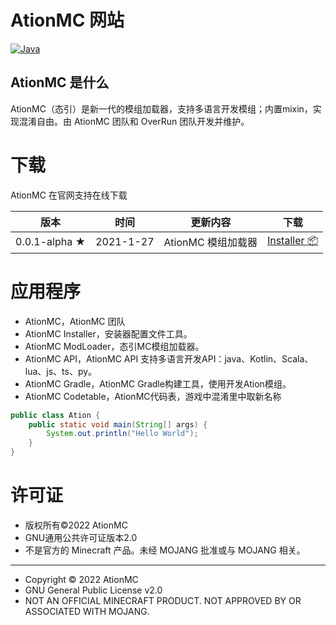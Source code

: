 # AtionMC 网站

[![Java](https://img.shields.io/badge/Java-17-informational)](http://openjdk.java.net/)

## AtionMC 是什么

AtionMC（态引）是新一代的模组加载器，支持多语言开发模组；内置mixin，实现混淆自由。由 AtionMC 团队和 OverRun 团队开发并维护。

# 下载

AtionMC 在官网支持在线下载

| 版本 | 时间 | 更新内容 | 下载 |
|-----|------|---------|--------|
| 0.0.1-alpha ★ | 2021-1-27 | AtionMC 模组加载器 | [Installer :package:](https://ationmc.github.io/jar/AtionInstaller-0.0.1-alpha.jar) |



# 应用程序
* AtionMC，AtionMC 团队
* AtionMC Installer，安装器配置文件工具。
* AtionMC ModLoader，态引MC模组加载器。
* AtionMC API，AtionMC API 支持多语言开发API：java、Kotlin、Scala、lua、js、ts、py。
* AtionMC Gradle，AtionMC Gradle构建工具，使用开发Ation模组。
* AtionMC Codetable，AtionMC代码表，游戏中混淆里中取新名称

```java
public class Ation {
    public static void main(String[] args) {
        System.out.println("Hello World");
    }
}
```


# 许可证
* 版权所有©2022 AtionMC
* GNU通用公共许可证版本2.0
* 不是官方的 Minecraft 产品。未经 MOJANG 批准或与 MOJANG 相关。

-----
* Copyright © 2022 AtionMC
* GNU General Public License v2.0
* NOT AN OFFICIAL MINECRAFT PRODUCT. NOT APPROVED BY OR ASSOCIATED WITH MOJANG.

